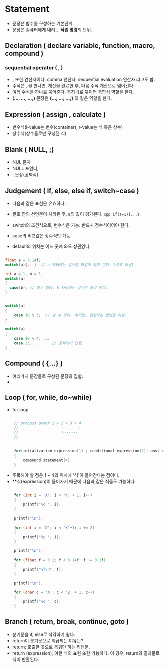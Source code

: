 # Statement

- 문장은 함수를 구성하는 기본단위.
- 문장은 컴퓨터에게 내리는 **작업 명령**의 단위. 


## Declaration ( declare variable, function, macro, compound )

### sequential operator ( , )

- **,** 또한 연산자이다. comma 연산자, sequential evaluation 연산자 라고도 함.
- 수식은 , 을 만나면, 계산을 완료한 후, 다음 수식 계산으로 넘어간다.
- 여러 수식을 하나로 묶어준다. 특히 ()로 묶이면 복합식 역할을 한다.
- **(..., ..., ...,)** 문장은 **{...; ...; ...;}** 와 같은 역할을 한다.

## Expression ( assign , calculate )
- 변수식(l-value는 변수(container), r-value는 식 혹은 상수)
- 상수식(상수들로만 구성된 식)

## Blank ( NULL, ;)
- NUL 문자
- NULL 포인터, 
- ; 문장(공백식) 

## Judgement ( if, else, else if, switch~case )
- 다음과 같은 표현은 유효하다. 
- 괄호 안의 선언문이 처리된 후, a의 값이 평가된다. 
```cpp if(a=1){...} ``` 

- switch의 조건식으로, 변수식은 가능. 반드시 정수식이어야 한다.
- case의 비교값은 상수식만 가능. 
- default의 위치는 어느 곳에 와도 상관없다.

```cpp

float a = 3.14f;
switch(a){...}  // a 자리에는 실수형 타입이 와야 한다. (오류 아님)

int a = 1, b = 1;
switch(a)
{ 
  case(b): // 쓸수 없음. b 자리에는 상수만 와야 한다.
}


switch(a)
{
    case 10 % 3;  // 쓸 수 있다. 하지만, 권장하는 방법은 아님.
}  

switch(a)
{
    case 10 % 4: ...
    case 2:...       // 중복되서 안됨. 
}


```

## Compound ( {...} )
- 여러가지 문장들로 구성된 문장의 집합.
- 

## Loop ( for, while, do~while)
- for loop 

```cpp

    // process order 1 > 2 > 3 > 4
    //                   |       |
    //                   ㄴ------  
    // 


    for(intialization expression(1) ; conditional expression(2); post expression(3))
    {
        compound statement(4)
    }

```

- 주목해야 할 점은 1 ~ 4의 위치에 '식'이 들어간다는 점이다.
- **식(expression)이 들어가기 때문에 다음과 같은 식들도 가능하다.

```cpp

	for (int i = 'A'; i < 'K' + 1; i++)
	{
		printf("%c ", i);
	}
	
	printf("\n");
	
	for (int i = 'D'; i < 'X'+1; i += 2)
	{
		printf("%c ", i);
	}

	printf("\n");

	for (float f = 0.1; f < 3.14f; f += 0.1f)
	{
		printf("%f\n", f);
	}

	printf("\n");

	for (char c = 'A'; c < 'Z' + 1; c++)
	{
		printf("%c ", c);
	}

```


## Branch ( return, break, continue, goto )
- 분기문을 if, else로 착각하기 쉽다. 
- return이 분기문으로 취급되는 이유는?
- return; 호출한 곳으로 복귀만 하는 리턴문. 
- return (expression); 이런 식의 표현 또한 가능하다.
이 경우, return의 결과물로 식이 반환된다. 